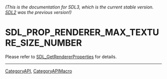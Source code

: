 ###### (This is the documentation for SDL3, which is the current stable version. [SDL2](https://wiki.libsdl.org/SDL2/) was the previous version!)
# SDL_PROP_RENDERER_MAX_TEXTURE_SIZE_NUMBER

Please refer to [SDL_GetRendererProperties](SDL_GetRendererProperties) for details.

----
[CategoryAPI](CategoryAPI), [CategoryAPIMacro](CategoryAPIMacro)

